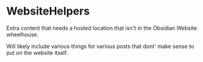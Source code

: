 # WebsiteHelpers
Extra content that needs a hosted location that isn't in the Obsidian Website wheelhouse.

Will likely include various things for various posts that dont' make sense to put on the website itself.
